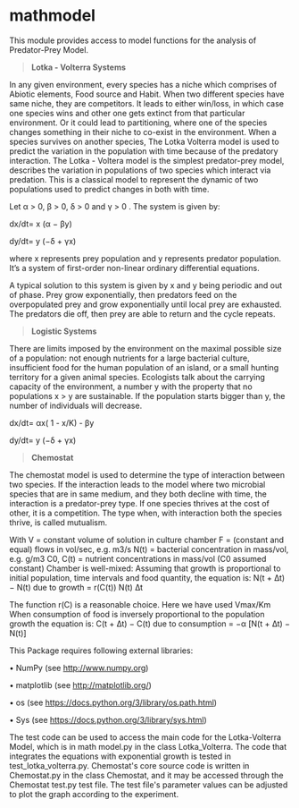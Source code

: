 # mathmodel

This module provides access to model functions for the analysis of Predator-Prey Model.

> **Lotka - Volterra Systems**

In any given environment, every species has a niche which comprises of Abiotic elements, Food source and Habit. When two different species have same niche, they are competitors. It leads to either win/loss, in which case one species wins and other one gets extinct from that particular environment. Or it could lead to partitioning, where one of the species changes something in their niche to co-exist in the environment. When a species survives on another species, The Lotka Volterra model is used to predict the variation in the population with time because of the predatory interaction. 
The Lotka - Voltera model is the simplest predator-prey model, describes the variation in populations of two species which interact via predation. This is a classical model to represent the dynamic of two populations used to predict changes in both with time.

Let α > 0, β > 0, δ > 0 and γ > 0 . The system is given by:

dx/dt= x (α − βy)

dy/dt= y (−δ + γx)

where x represents prey population and y represents predator population. It’s a system of first-order non-linear ordinary differential equations.

A typical solution to this system is given by x and y being periodic and out of phase. Prey grow exponentially, then predators feed on the overpopulated prey and grow exponentially until local prey are exhausted. The predators die off, then prey are able to return and the cycle repeats. 

>  **Logistic Systems**

There are limits imposed by the environment on the maximal possible size of a population: not
enough nutrients for a large bacterial culture, insufficient food for the human population of an island, or a small hunting territory for a given animal species. Ecologists talk about the carrying capacity of the environment, a number y with the property that no populations x > y are sustainable. If the population starts bigger than y, the number of individuals will decrease.

dx/dt= αx( 1 - x/K) - βy

dy/dt= y (−δ + γx)

>  **Chemostat**

The chemostat model is used to determine the type of interaction between two species. If the interaction leads to the model where two microbial species that are in same medium, and they both decline with time, the interaction is a predator-prey type. If one species thrives at the cost of other, it is a competition. The type when, with interaction both the species thrive, is called mutualism. 

With
V = constant volume of solution in culture chamber 
F = (constant and equal) flows in vol/sec, e.g. m3/s 
N(t) = bacterial concentration in mass/vol, e.g. g/m3 
C0, C(t) = nutrient concentrations in mass/vol (C0 assumed constant)
Chamber is well-mixed:
Assuming that growth is proportional to initial population, time intervals and food quantity, the equation is:
N(t + ∆t) − N(t) due to growth = r(C(t)) N(t) ∆t

The function r(C) is a reasonable choice. Here we have used Vmax/Km 
When consumption of food is inversely proportional to the population growth the equation is:
C(t + ∆t) − C(t) due to consumption = −α [N(t + ∆t) − N(t)]


This Package requires following external libraries: 

•	NumPy (see http://www.numpy.org)

•	matplotlib (see http://matplotlib.org/)

•	os (see https://docs.python.org/3/library/os.path.html)

• Sys (see https://docs.python.org/3/library/sys.html)

The test code can be used to access the main code for the Lotka-Volterra Model, which is in math model.py in the class Lotka_Volterra. The code that integrates the equations with exponential growth is tested in test_lotka_volterra.py. Chemostat's core source code is written in Chemostat.py in the class Chemostat, and it may be accessed through the Chemostat test.py test file. 
The test file's parameter values can be adjusted to plot the graph according to the experiment.
